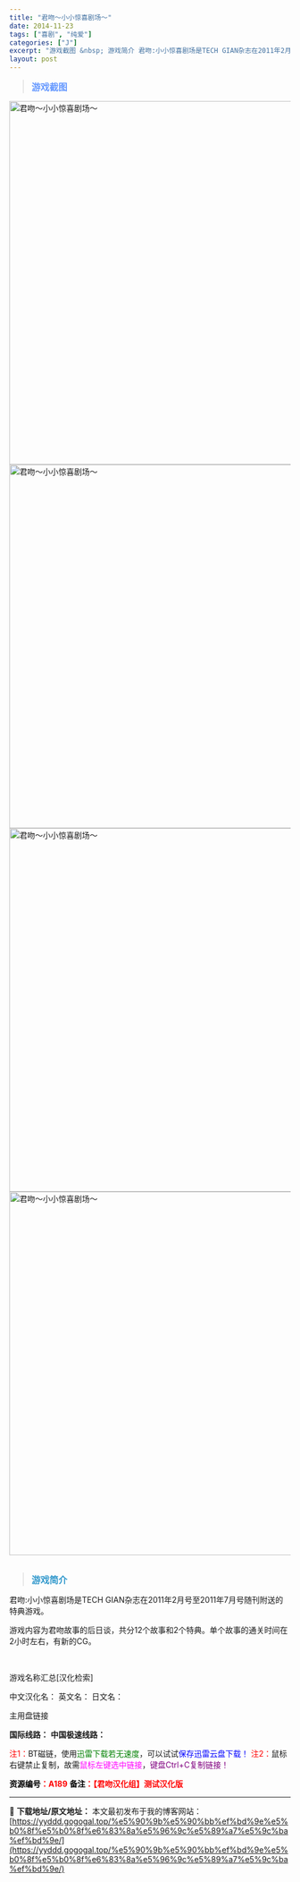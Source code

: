 ```yaml
---
title: "君吻～小小惊喜剧场～"
date: 2014-11-23
tags: ["喜剧", "纯爱"]
categories: ["J"]
excerpt: "游戏截图 &nbsp; 游戏简介 君吻:小小惊喜剧场是TECH GIAN杂志在2011年2月号至2011年7月号随刊附送的特典游戏。 游戏内容为君吻故事的后日谈，共分12个故事和2个特典。单个故事的通关时间在2小时左右，有新的CG。 &nbsp; 游戏名称汇总[汉化检索] 中文汉化名： 英文名： 日&hellip;"
layout: post
---
```


<div>
<blockquote><b><span style="font-size: 12pt; color: #6699ff;">游戏截图</span></b></blockquote>
<div><img title="点击放大" src="https://yyddd.gogogal.top/wp-content/uploads/2025/04/20250430_6811daafbeb2e.webp" alt="君吻～小小惊喜剧场～" width="650" /></div>
<div><img title="点击放大" src="https://yyddd.gogogal.top/wp-content/uploads/2025/04/20250430_6811dab108a24.webp" alt="君吻～小小惊喜剧场～" width="650" /></div>
<div><img title="点击放大" src="https://yyddd.gogogal.top/wp-content/uploads/2025/04/20250430_6811dab35dec5.webp" alt="君吻～小小惊喜剧场～" width="650" /></div>
<div><img title="点击放大" src="https://yyddd.gogogal.top/wp-content/uploads/2025/04/20250430_6811dab6976e4.webp" alt="君吻～小小惊喜剧场～" width="650" /></div>
&nbsp;
<blockquote><b><span style="font-size: 12pt; color: #3399cc;">游戏简介</span></b></blockquote>
<div>君吻:小小惊喜剧场是TECH GIAN杂志在2011年2月号至2011年7月号随刊附送的特典游戏。

游戏内容为君吻故事的后日谈，共分12个故事和2个特典。单个故事的通关时间在2小时左右，有新的CG。</div>
&nbsp;

游戏名称汇总[汉化检索]

中文汉化名：
英文名：
日文名：
</div>
<div class="panel panel-primary">
<div class="panel-heading">主用盘链接</div>
<div class="panel-body">

<b>国际线路：</b>
<b>中国极速线路：</b>


<span style="color: #ff0000;">注1：</span>BT磁链，使用<span style="color: #008000;">迅雷下载若无速度</span>，可以试试<span style="color: #0000ff;">保存迅雷云盘下载！</span>
<span style="color: #ff0000;">注2：</span>鼠标右键禁止复制，故需<span style="color: #ff00ff;">鼠标左键选中链接</span>，<span style="color: #800080;">键盘Ctrl+C复制链接！</span>

</div>
<div class="panel-footer"><span style="color: #ff0000;"><b><span style="color: #000000;">资源编号</span>：A189</b></span>
<span style="color: #ff0000;"><b><span style="color: #000000;">备注</span>：【君吻汉化组】测试汉化版</b></span></div>
</div>

---
📖 **下载地址/原文地址：** 本文最初发布于我的博客网站：[https://yyddd.gogogal.top/%e5%90%9b%e5%90%bb%ef%bd%9e%e5%b0%8f%e5%b0%8f%e6%83%8a%e5%96%9c%e5%89%a7%e5%9c%ba%ef%bd%9e/](https://yyddd.gogogal.top/%e5%90%9b%e5%90%bb%ef%bd%9e%e5%b0%8f%e5%b0%8f%e6%83%8a%e5%96%9c%e5%89%a7%e5%9c%ba%ef%bd%9e/)
